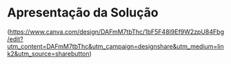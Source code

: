 # Apresentação da Solução

(https://www.canva.com/design/DAFmM7tbThc/1bF5F48I9Ef9W2zpU84Fbg/edit?utm_content=DAFmM7tbThc&utm_campaign=designshare&utm_medium=link2&utm_source=sharebutton)
